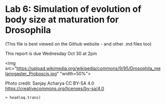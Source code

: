 # Lab 6: Simulation of evolution of body size at maturation for Drosophila
(This file is best viewed on the Github website - and other .md files too)

This report is due Wednesday Oct 30 at 2pm

<img src="https://upload.wikimedia.org/wikipedia/commons/9/95/Drosophila_melanogaster_Proboscis.jpg" "width=50%">

Photo credit: Sanjay Acharya CC BY-SA 4.0 https://creativecommons.org/licenses/by-sa/4.0



```
> head(aq.trans)
```
